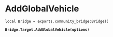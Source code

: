 # AddGlobalVehicle



<pre class="language-lua"><code class="lang-lua">local Bridge = exports.community_bridge:Bridge()

<strong>Bridge.Target.AddGlobalVehicle(options)
</strong>

</code></pre>
